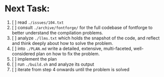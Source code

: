# Next Task: 

1. [ ] read `./issues/104.txt` 
2. [ ] consult `./archive/fontforge/` for the full codebase of fontforge to better understand the compilation problems. 
3. [ ] analyze `./llms.txt` which holds the snapshot of the code, and reflect and think deeply about how to solve the problem. 
4. [ ] into `./PLAN.md` write a detailed, extensive, multi-faceted, well-considered plan on how to fix the problem.
5. [ ] implement the plan
6. [ ] run `./build.sh` and analyze its output
7. [ ] iterate from step 4 onwards until the problem is solved
